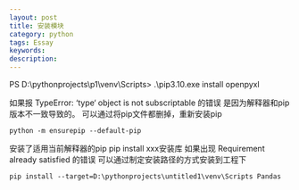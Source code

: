 ```yaml
---
layout: post
title: 安装模块
category: python
tags: Essay
keywords: 
description: 
---
```


PS D:\pythonprojects\p1\venv\Scripts> .\pip3.10.exe install openpyxl

如果报 TypeError: ‘type‘ object is not subscriptable 的错误
是因为解释器和pip版本不一致导致的。
可以通过将pip文件都删掉，重新安装pip
```
python -m ensurepip --default-pip
```
安装了适用当前解释器的pip
pip install xxx安装库
如果出现 Requirement already satisfied 的错误
可以通过制定安装路径的方式安装到工程下
```
pip install --target=D:\pythonprojects\untitled1\venv\Scripts Pandas
```
